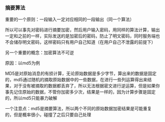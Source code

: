 ### 摘要算法

重要的一个原则：一段输入一定对应相同的一段输出（同一个算法）

所以可以事先对密码进行摘要加密，然后用户输入密码，用同样的算法计算，输出一定和之前的一样，实际发送的是加密后的密码，防止了明文密码，同时服务端也不会储存明文密码，这样密码只有用户自己知道（在用户自己不泄露的前提下）

另一个重要的概念：加密算法不可逆

原因：以md5为例

MD5是对原始消息的有损计算，无论原始数据是多少字节，算出来的数据是固定的，md5通过随机的摘取原始数据中的一些数据，在进行一些列运算得出来结果，对于没有被摘取的数据都丢弃了，所以无法根据密文进行逆运算，但是如果你事先记住原始的数据，不管你加密多少次，结果是一样的，因为计算步骤是固定的，所以md5只能暴力破解

一个注意点：md5是摘要算法，所以两个不同的原始数据加密结果是可能重复的，但是概率很小，碰撞了之后只要自己处理

